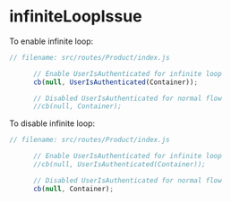 # infiniteLoopIssue

To enable infinite loop:

```javascript
// filename: src/routes/Product/index.js

      // Enable UserIsAuthenticated for infinite loop
      cb(null, UserIsAuthenticated(Container));

      // Disabled UserIsAuthenticated for normal flow
      //cb(null, Container);

```

To disable infinite loop:
```javascript
// filename: src/routes/Product/index.js

      // Enable UserIsAuthenticated for infinite loop
      //cb(null, UserIsAuthenticated(Container));

      // Disabled UserIsAuthenticated for normal flow
      cb(null, Container);

```